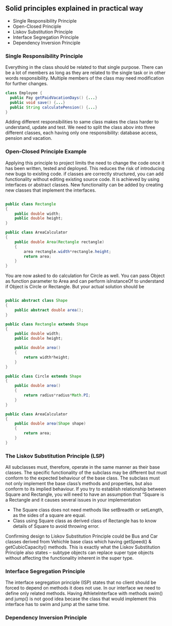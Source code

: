 ## Solid principles explained in practical way

* Single Responsibility Principle
* Open-Closed Principle
* Liskov Substitution Principle
* Interface Segregation Principle
* Dependency Inversion Principle

### Single Responsibility Principle 
Everything in the class should be related to that single purpose. There can be a lot of members as long as they are related to the single task or in other words responsibility. Multiple members of the class may need modification for further changes.

```java
class Employee {
  public Pay getPaidVacationDays() {...}
  public void save() {...}
  public String calculatePension() {...}
}
```

Adding different responsibilities to same class makes the class harder to understand, update and test. We need to split the  class abov into three different classes, each having only one responsibility: database access, pension and vacation.

### Open-Closed Principle Example
Applying this principle to project limits the need to change the  code once it has been written, tested and deployed. This reduces the risk of introducing new bugs to existing code. if classes are correctly structured, you can add functionality without editing existing source code. It is achieved by using interfaces or abstract classes. New functionality can be added by creating new classes that implement the interfaces.

```java

public class Rectangle
{
    public double width;
    public double height;
}

public class AreaCalculator
{
    public double Area(Rectangle rectangle)
    {
        area rectangle.width*rectangle.height;
        return area;
    }
}

```
You are now asked to do calculation for Circle as well. You can pass Object as function parameter to Area and can perform isInstanceOf to understand if Object is Circle or Rectangle. But your actual solution should be

```java

public abstract class Shape
{
    public abstract double area();
}

public class Rectangle extends Shape
{
    public double width;
    public double height;

    public double area()
    {
        return width*height;
    }
}

public class Circle extends Shape
{
    public double area()
    {
        return radius*radius*Math.PI;
    }
}

public class AreaCalculator
{
    public double area(Shape shape)
    {
        return area;
    }
}

```

### The Liskov Substitution Principle (LSP)

All subclasses must, therefore, operate in the same manner as their base classes. The specific functionality of the subclass may be different but must conform to the expected behaviour of the base class. The subclass must not only implement the base class’s methods and properties, but also conform to its implied behaviour.  If you try to establish relationship between Square and Rectangle, you will need to have an assumption that “Square is a Rectangle and it causes several issues in your implementation

 - The Square class does not need methods like setBreadth or setLength, as the sides of a square are equal.
 - Class using Square class as derived class of Rectangle has to know details of Square to avoid throwing error.
 
Confirming design to Liskov Substitution Principle could be Bus and Car classes derived from Vehichle base class which having getSpeed() & getCubicCapacity() methods. This is exactly what the Liskov Substitution Principle also states – subtype objects can replace super type objects without affecting the functionality inherent in the super type.

### Interface Segregation Principle

The interface segregation principle (ISP) states that no client should be forced to depend on methods it does not use. In our interface we need to define only related methods. Having AthleteInterface with methods swim() and jump() is not good idea becase the class that would implement this interface has to swim and jump at the same time. 

### Dependency Inversion Principle
